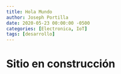 ```yaml
---
title: Hola Mundo
author: Joseph Portilla
date: 2020-05-23 00:00:00 -0500
categories: [Electronica, IoT]
tags: [desarrollo]
---
```


# Sitio en construcción
